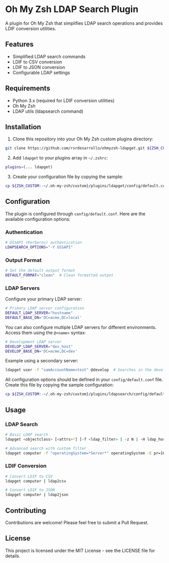 # Oh My Zsh LDAP Search Plugin

A plugin for Oh My Zsh that simplifies LDAP search operations and provides LDIF conversion utilities.

## Features

- Simplified LDAP search commands
- LDIF to CSV conversion
- LDIF to JSON conversion
- Configurable LDAP settings

## Requirements

- Python 3.x (required for LDIF conversion utilities)
- Oh My Zsh
- LDAP utils (ldapsearch command)

## Installation

1. Clone this repository into your Oh My Zsh custom plugins directory:

```bash
git clone https://github.com/rsrdesarrollo/ohmyzsh-ldapget.git ${ZSH_CUSTOM:-~/.oh-my-zsh/custom}/plugins/ldapget
```

2. Add `ldapget` to your plugins array in `~/.zshrc`:

```bash
plugins=(... ldapget)
```

3. Create your configuration file by copying the sample:

```bash
cp ${ZSH_CUSTOM:-~/.oh-my-zsh/custom}/plugins/ldapget/config/default.conf.sample ${ZSH_CUSTOM:-~/.oh-my-zsh/custom}/plugins/ldapget/config/default.conf
```

## Configuration

The plugin is configured through `config/default.conf`. Here are the available configuration options:

### Authentication

```bash
# GSSAPI (Kerberos) authentication
LDAPSEARCH_OPTIONS="-Y GSSAPI"
```

### Output Format

```bash
# Set the default output format
DEFAULT_FORMAT="clean"  # Clean formatted output
```

### LDAP Servers

Configure your primary LDAP server:

```bash
# Primary LDAP server configuration
DEFAULT_LDAP_SERVER="hostname"
DEFAULT_BASE_DN='DC=acme,DC=local'
```

You can also configure multiple LDAP servers for different environments. Access them using the `@<name>` syntax:

```bash
# Development LDAP server
DEVELOP_LDAP_SERVER="dev_host"
DEVELOP_BASE_DN='DC=acme,DC=dev'
```

Example using a secondary server:

```bash
ldapget user -f "samAccountName=test" @develop  # Searches in the development LDAP server
```

All configuration options should be defined in your `config/default.conf` file. Create this file by copying the sample configuration:

```bash
cp ${ZSH_CUSTOM:-~/.oh-my-zsh/custom}/plugins/ldapsearch/config/default.conf.sample ${ZSH_CUSTOM:-~/.oh-my-zsh/custom}/plugins/ldapsearch/config/default.conf
```

## Usage

### LDAP Search

```bash
# Basic LDAP search
ldapget <objectclass> [<attrs>*] [-f <ldap_filter> | -z N | -H ldap_host | -b base_dn | --format <clean|bof|raw>] [@server]

# Advanced search with custom filter
ldapget computer -f "operatingSystem=*Server*" operatingSystem -E pr=1000/noprompt
```

### LDIF Conversion

```bash
# Convert LDIF to CSV
ldapget computer | ldap2csv

# Convert LDIF to JSON
ldapget computer | ldap2json
```

## Contributing

Contributions are welcome! Please feel free to submit a Pull Request.

## License

This project is licensed under the MIT License - see the LICENSE file for details.
